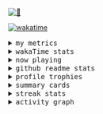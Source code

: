 [![🐙](https://hits.seeyoufarm.com/api/count/incr/badge.svg?url=https%3A%2F%2Fgithub.com%2Fktnkk%2Fhit-counter&count_bg=%23070707&title_bg=%23070707&icon=&icon_color=%23E7E7E7&title=visitors&edge_flat=true)](https://hits.seeyoufarm.com)

[![wakatime](https://wakatime.com/badge/user/43ee8060-219a-4cc8-b7a0-9a681ab5a8a7.svg)](https://wakatime.com/@43ee8060-219a-4cc8-b7a0-9a681ab5a8a7)

<details>
  <summary> <samp>my metrics</samp></summary>
  
  <br>
  
 ![🐳](https://github.com/kkhys/kkhys/blob/main/github-metrics.svg)
  
  ***
</details>

<details>
  <summary> <samp>wakaTime stats</samp></summary>
  
  <br>
  
<!--START_SECTION:waka-->
![Code Time](http://img.shields.io/badge/Code%20Time-1%2C839%20hrs%202%20mins-blue)

**🐱 My GitHub Data** 

> 📦 4.9 MB Used in GitHub's Storage 
 > 
> 🏆 1,126 Contributions in the Year 2023
 > 
> 💼 Opted to Hire
 > 
> 📜 9 Public Repositories 
 > 
> 🔑 23 Private Repositories 
 > 
**I'm an Early 🐤** 

```text
🌞 Morning                4480 commits        █████████░░░░░░░░░░░░░░░░   37.95 % 
🌆 Daytime                2494 commits        █████░░░░░░░░░░░░░░░░░░░░   21.12 % 
🌃 Evening                3626 commits        ████████░░░░░░░░░░░░░░░░░   30.71 % 
🌙 Night                  1206 commits        ███░░░░░░░░░░░░░░░░░░░░░░   10.22 % 
```
📅 **I'm Most Productive on Monday** 

```text
Monday                   1979 commits        ████░░░░░░░░░░░░░░░░░░░░░   16.76 % 
Tuesday                  1784 commits        ████░░░░░░░░░░░░░░░░░░░░░   15.11 % 
Wednesday                1790 commits        ████░░░░░░░░░░░░░░░░░░░░░   15.16 % 
Thursday                 1653 commits        ████░░░░░░░░░░░░░░░░░░░░░   14.00 % 
Friday                   1649 commits        ███░░░░░░░░░░░░░░░░░░░░░░   13.97 % 
Saturday                 1461 commits        ███░░░░░░░░░░░░░░░░░░░░░░   12.38 % 
Sunday                   1490 commits        ███░░░░░░░░░░░░░░░░░░░░░░   12.62 % 
```


📊 **This Week I Spent My Time On** 

```text
🕑︎ Time Zone: Asia/Tokyo

💬 Programming Languages: 
Other                    51 hrs 14 mins      ██████████████████░░░░░░░   71.15 % 
Java                     12 hrs 11 mins      ████░░░░░░░░░░░░░░░░░░░░░   16.94 % 
TypeScript               4 hrs 1 min         █░░░░░░░░░░░░░░░░░░░░░░░░   05.59 % 
HTML                     59 mins             ░░░░░░░░░░░░░░░░░░░░░░░░░   01.38 % 
Play 2 Routing           48 mins             ░░░░░░░░░░░░░░░░░░░░░░░░░   01.11 % 

🔥 Editors: 
Chrome                   51 hrs 14 mins      ██████████████████░░░░░░░   71.15 % 
IntelliJ                 15 hrs 57 mins      ██████░░░░░░░░░░░░░░░░░░░   22.16 % 
WebStorm                 4 hrs 48 mins       ██░░░░░░░░░░░░░░░░░░░░░░░   06.68 % 
DataGrip                 0 secs              ░░░░░░░░░░░░░░░░░░░░░░░░░   00.02 % 

💻 Operating System: 
Mac                      72 hrs 1 min        █████████████████████████   100.00 % 
```


 Last Updated on 2023/11/02 18:36:51 UTC
<!--END_SECTION:waka-->
  
  ***
</details>


<details>
  <summary> <samp>now playing</samp></summary>
  
  <br>
 
 [![🐟](https://spotify-github-profile.vercel.app/api/view?uid=31ryofms4dnv7mrohhepo4c4zgqu&cover_image=true&theme=default&show_offline=false&background_color=121212&bar_color=53b14f&bar_color_cover=false)](https://open.spotify.com/user/31ryofms4dnv7mrohhepo4c4zgqu)
  
  ***
</details>

<details>
  <summary> <samp>github readme stats</samp></summary>
  
  <br>
  
 <p align="left"> 
  <img alt="🐠" src="https://github-readme-stats.vercel.app/api?username=kkhys&count_private=true&show_icons=true&theme=dark&include_all_commits=true" />
  <img alt="🐟" src="https://github-readme-stats.vercel.app/api/top-langs/?username=kkhys&layout=compact&theme=dark&langs_count=10&hide=HTML,CSS,SCSS" />
</p>
  
  ***
</details>

<details>
  <summary> <samp>profile trophies</samp></summary>
  
  <br>
  
  [![🐬](https://github-profile-trophy.vercel.app/?username=kkhys&rank=SECRET,SSS,SS,S,AAA,AA,A&theme=darkhub&row=1&margin-w=10&no-bg=true)](https://github.com/ryo-ma/github-profile-trophy)
  
  ***
</details>

<details>
  <summary> <samp>summary cards</samp></summary>
  
  <br>
  
  ![🐋](https://github-profile-summary-cards.vercel.app/api/cards/profile-details?username=kkhys&theme=github_dark)
  ![🦑](https://github-profile-summary-cards.vercel.app/api/cards/repos-per-language?username=kkhys&theme=github_dark)
  ![🦭](https://github-profile-summary-cards.vercel.app/api/cards/most-commit-language?username=kkhys&theme=github_dark)
  ![🦀](https://github-profile-summary-cards.vercel.app/api/cards/stats?username=kkhys&theme=github_dark)
  ![🦈](https://github-profile-summary-cards.vercel.app/api/cards/productive-time?username=kkhys&theme=github_dark)
  
  ***
</details>

<details>
  <summary> <samp>streak stats</samp></summary>
  
  <br>
  
  [![🐠](http://github-readme-streak-stats.herokuapp.com?user=kkhys&theme=dark)](https://git.io/streak-stats)
  
  ***
</details>

<details>
  <summary> <samp>activity graph</samp></summary>
  
  <br>
  
  [![🐡](https://github-readme-activity-graph.cyclic.app/graph?username=kkhys&theme=xcode)](https://github.com/ashutosh00710/github-readme-activity-graph)
  
  ***
</details>
